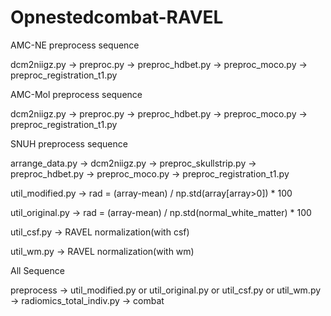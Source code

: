 # Opnestedcombat-RAVEL

AMC-NE preprocess sequence

dcm2niigz.py -> preproc.py -> preproc_hdbet.py -> preproc_moco.py -> preproc_registration_t1.py

AMC-Mol preprocess sequence

dcm2niigz.py -> preproc.py -> preproc_hdbet.py -> preproc_moco.py -> preproc_registration_t1.py

SNUH preprocess sequence 

arrange_data.py -> dcm2niigz.py -> preproc_skullstrip.py -> preproc_hdbet.py -> preproc_moco.py -> preproc_registration_t1.py


util_modified.py -> rad = (array-mean) / np.std(array[array>0]) * 100 

util_original.py -> rad = (array-mean) / np.std(normal_white_matter) * 100 

util_csf.py -> RAVEL normalization(with csf)

util_wm.py -> RAVEL normalization(with wm)

All Sequence

preprocess -> util_modified.py or util_original.py or util_csf.py or util_wm.py -> radiomics_total_indiv.py -> combat

